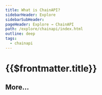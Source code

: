 ```yaml
---
title: What is ChainAPI?
sidebarHeader: Explore
sidebarSubHeader:
pageHeader: Explore → ChainAPI
path: /explore/chainapi/index.html
outline: deep
tags:
  - chainapi
---
```


<PageHeader/>

# {{$frontmatter.title}}

## More...
